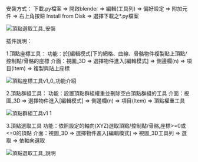 安裝方式：
下載.py檔案 => 開啟blender => 編輯(工具列) => 偏好設定 => 附加元件 => 右上角按鈕 Install from Disk => 選擇下載之*.py檔案

![頂點選取工具_安裝](https://github.com/user-attachments/assets/5c27305b-3775-4a7e-979e-7d54cb734a70)

插件說明：

1.頂點座標工具：
功能：於[編輯模式]下的網格、曲線、骨骼物件複製貼上頂點/控制點/骨骼的座標
介面：視圖_3D => 選擇物件進入[編輯模式] => 側邊欄(n) => 項目(Item) => 複製與貼上座標

![頂點座標工具v1_0_功能介紹](https://github.com/user-attachments/assets/cdb7d5bc-a30e-4eb3-8ce6-1b128d3b6626)

2.頂點群組工具：
功能：設置頂點群組權重並刪除空白頂點群組的工具
介面：視圖_3D => 選擇物件進入[編輯模式] => 側邊欄(n) => 項目(Item) => 頂點權重工具

![頂點群組工具v1 1](https://github.com/user-attachments/assets/b4ac5597-0e08-49c8-85c2-c9dc53e6ba9f)

3.頂點選取工具
功能：依照設定的軸向(XYZ)選取頂點/控制點/骨骼,座標>=0或<=0的頂點
介面：視圖_3D => 選擇物件進入[編輯模式] => 視圖_3D工具列 => 選取 => 依軸向選取

![頂點選取工具_說明](https://github.com/user-attachments/assets/190429c2-017b-42d0-9a22-d9621f4c945d)
